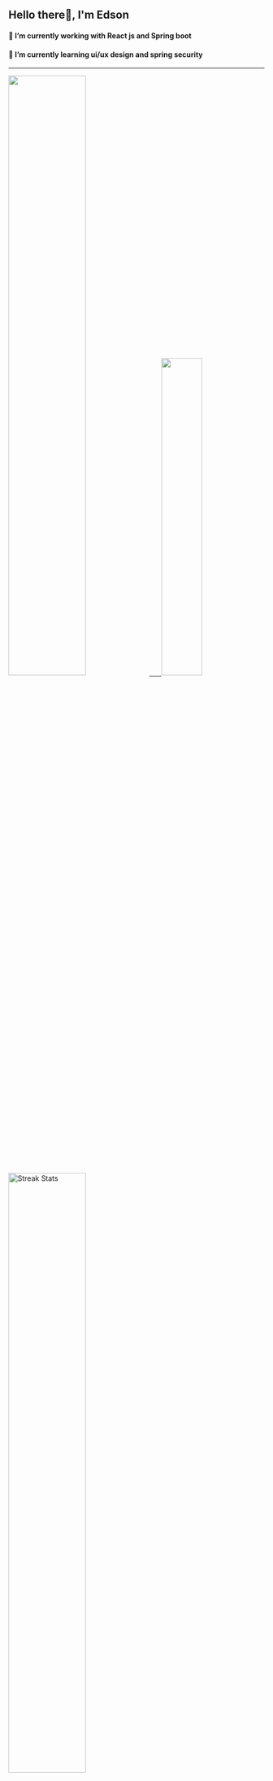 
## Hello there👋, I'm Edson 

#### 🔭 I’m currently working with React js and Spring boot 
#### 🌱 I’m currently learning ui/ux design and spring security
---
    
  

 <p align="left">
  <a href="https://github.com/EdsonNhancale">
  <img width=55% src="https://github-readme-stats.vercel.app/api?username=EdsonNhancale&show_icons=true&theme=dracula&include_all_commits=true&count_private=true"/>&nbsp;&nbsp;&nbsp;&nbsp;&nbsp;
  <img  width=40% src="https://github-readme-stats.vercel.app/api/top-langs/?username=EdsonNhancale&layout=compact&langs_count=7&theme=dracula"/>
</p>

  <p align="left">
    <a href="https://github.com/EdsonNhancale"><img width=55% alt="Streak Stats" src="https://github-readme-streak-stats.herokuapp.com/?user=EdsonNhancale&theme=dracula"/></a>
   </p>

 
 <!--START_SECTION:waka-->

```txt
From: 16 November 2022 - To: 22 June 2023

Total Time: 428 hrs 56 mins

JavaScript        363 hrs 13 mins █████████████████████▒░░░   84.68 %
Dart              14 hrs 6 mins   ▓░░░░░░░░░░░░░░░░░░░░░░░░   03.29 %
Other             8 hrs 40 mins   ▓░░░░░░░░░░░░░░░░░░░░░░░░   02.02 %
TypeScript        7 hrs 29 mins   ▒░░░░░░░░░░░░░░░░░░░░░░░░   01.75 %
JSON              7 hrs 26 mins   ▒░░░░░░░░░░░░░░░░░░░░░░░░   01.73 %
```

<!--END_SECTION:waka-->

<div> 
  <a href="www.linkedin.com/in/edson-nhancale-7849781a6" target="_blank"><img src="https://img.shields.io/badge/-LinkedIn-%230077B5?style=for-the-badge&logo=linkedin&logoColor=white" target="_blank"></a> 

</div>

